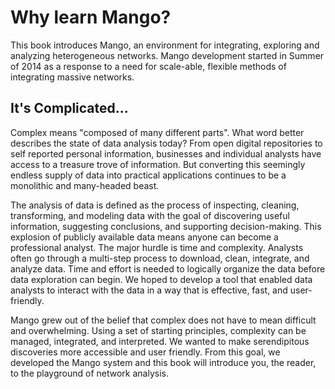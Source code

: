 Why learn Mango?
=======

This book introduces Mango, an environment for integrating, exploring and analyzing heterogeneous networks. Mango development started in Summer of 2014 as a response to a need for scale-able, flexible methods of integrating massive networks. 

## It's Complicated...

Complex means "composed of many different parts". What word better describes the state of data analysis today? From open  digital repositories to self reported personal information, businesses and individual analysts have access to a treasure trove of information. But converting this seemingly endless supply of data into practical applications continues to be a monolithic and many-headed beast.

The analysis of data is defined as the process of inspecting, cleaning, transforming, and modeling data with the goal of discovering useful information, suggesting conclusions, and supporting decision-making.  This explosion of publicly available data means anyone can become a professional analyst. The major hurdle is time and complexity. Analysts often go through a multi-step process to download, clean, integrate, and analyze data. Time and effort is needed to logically organize the data before data exploration can begin. We hoped to develop a tool that enabled data analysts to interact with the data in a way that is effective, fast, and user-friendly.

Mango grew out of the belief that complex does not have to mean difficult and overwhelming. Using a set of starting principles, complexity can be managed, integrated, and interpreted. We wanted to make serendipitous discoveries more accessible and user friendly. From this goal, we developed the Mango system and this book will introduce you, the reader, to the playground of network analysis. 





